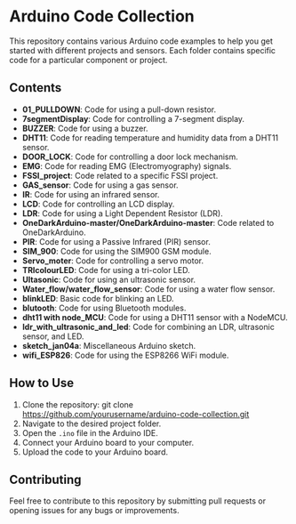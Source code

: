 # Arduino Code Collection

This repository contains various Arduino code examples to help you get started with different projects and sensors. Each folder contains specific code for a particular component or project.

## Contents

- **01_PULLDOWN**: Code for using a pull-down resistor.
- **7segmentDisplay**: Code for controlling a 7-segment display.
- **BUZZER**: Code for using a buzzer.
- **DHT11**: Code for reading temperature and humidity data from a DHT11 sensor.
- **DOOR_LOCK**: Code for controlling a door lock mechanism.
- **EMG**: Code for reading EMG (Electromyography) signals.
- **FSSI_project**: Code related to a specific FSSI project.
- **GAS_sensor**: Code for using a gas sensor.
- **IR**: Code for using an infrared sensor.
- **LCD**: Code for controlling an LCD display.
- **LDR**: Code for using a Light Dependent Resistor (LDR).
- **OneDarkArduino-master/OneDarkArduino-master**: Code related to OneDarkArduino.
- **PIR**: Code for using a Passive Infrared (PIR) sensor.
- **SIM_900**: Code for using the SIM900 GSM module.
- **Servo_moter**: Code for controlling a servo motor.
- **TRIcolourLED**: Code for using a tri-color LED.
- **Ultasonic**: Code for using an ultrasonic sensor.
- **Water_flow/water_flow_sensor**: Code for using a water flow sensor.
- **blinkLED**: Basic code for blinking an LED.
- **blutooth**: Code for using Bluetooth modules.
- **dht11 with node_MCU**: Code for using a DHT11 sensor with a NodeMCU.
- **ldr_with_ultrasonic_and_led**: Code for combining an LDR, ultrasonic sensor, and LED.
- **sketch_jan04a**: Miscellaneous Arduino sketch.
- **wifi_ESP826**: Code for using the ESP8266 WiFi module.

## How to Use

1. Clone the repository: 
    git clone https://github.com/yourusername/arduino-code-collection.git
2. Navigate to the desired project folder.
3. Open the `.ino` file in the Arduino IDE.
4. Connect your Arduino board to your computer.
5. Upload the code to your Arduino board.

## Contributing

Feel free to contribute to this repository by submitting pull requests or opening issues for any bugs or improvements.


